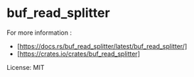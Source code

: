 # buf_read_splitter

For more information :

- [https://docs.rs/buf_read_splitter/latest/buf_read_splitter/]
- [https://crates.io/crates/buf_read_splitter]


License: MIT
